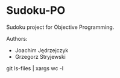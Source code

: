 # Sudoku-PO
Sudoku project for Objective Programming.


Authors:
* Joachim Jędrzejczyk
* Grzegorz Stryjewski


git ls-files | xargs wc -l
